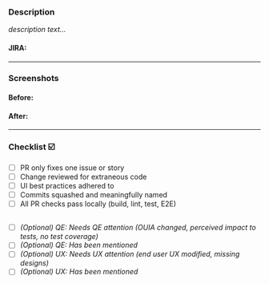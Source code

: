 ### Description
<!-- Must include 2-3 sentence summary of proposed changes -->
<!-- Must include links to impacted UI(s) or information regarding the impacted UI -->
<!-- Must include any relevant steps to reproduce (if not clear in tracked issue or story) -->
<!-- Must include RHCLOUD-XXXXXX link (if proposed change involves tracked issue or story) -->
_description text..._

#### JIRA: <!-- [RHCLOUD-XXXXX](https://issues.redhat.com/browse/RHCLOUD-XXXXX) -->

---

### Screenshots
<!-- Before and after proposed changes is ideal -->
<!-- Any key UI permutations should be captured -->
<!-- Draw attention to the area of UI that has changed -->
#### Before:


#### After:


---

### Checklist ☑️
- [ ] PR only fixes one issue or story <!-- open new PR for others -->
- [ ] Change reviewed for extraneous code <!-- console statements, comments, files, incorrect file renaming (not using `git mv`), whitespace, etc. -->
- [ ] UI best practices adhered to <!-- TODO: add a link; responsiveness, input sanitization, prioritizing PatternFly and FEC, feature gating, etc. -->
- [ ] Commits squashed and meaningfully named <!-- (2-3 commits per PR maximum, 1 is ideal) -->
- [ ] All PR checks pass locally (build, lint, test, E2E)

##
- [ ] _(Optional) QE: Needs QE attention (OUIA changed, perceived impact to tests, no test coverage)_
- [ ] _(Optional) QE: Has been mentioned_
- [ ] _(Optional) UX: Needs UX attention (end user UX modified, missing designs)_
- [ ] _(Optional) UX: Has been mentioned_
##
